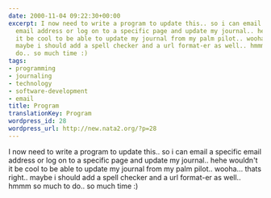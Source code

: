 ```yaml
---
date: 2000-11-04 09:22:30+00:00
excerpt: I now need to write a program to update this.. so i can email a specific
  email address or log on to a specific page and update my journal.. hehe wouldn't
  it be cool to be able to update my journal from my palm pilot.. wooha... thats right..
  maybe i should add a spell checker and a url format-er as well.. hmmm so much to
  do.. so much time :)
tags:
- programming
- journaling
- technology
- software-development
- email
title: Program
translationKey: Program
wordpress_id: 28
wordpress_url: http://new.nata2.org/?p=28
---
```


I now need to write a program to update this.. so i can email a specific email address or log on to a specific page and update my journal.. hehe wouldn't it be cool to be able to update my journal from my palm pilot.. wooha... thats right.. maybe i should add a spell checker and a url format-er as well.. hmmm so much to do.. so much time :)